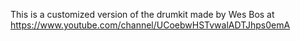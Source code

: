 This is a customized version of the drumkit made by Wes Bos at https://www.youtube.com/channel/UCoebwHSTvwalADTJhps0emA
